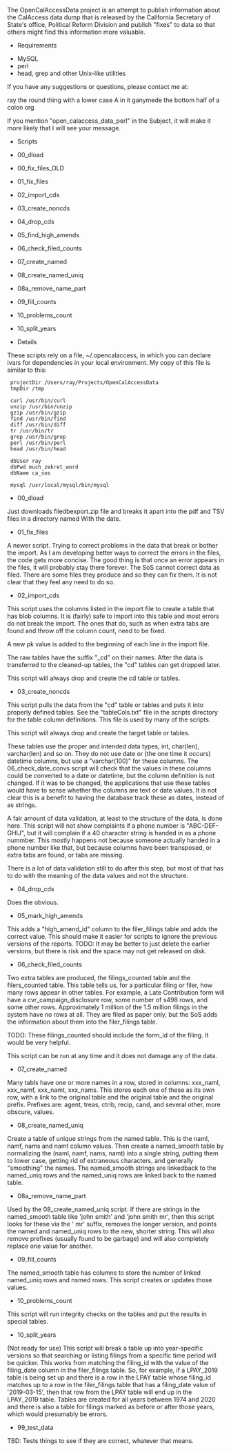 
The OpenCalAccessData project is an attempt to publish information about the CalAccess data dump that is
released by the California Secretary of State's office, Political Reform Division and publish "fixes" to
data so that others might find this information more valuable.

* Requirements

- MySQL
- perl
- head, grep and other Unix-like utilities

If you have any suggestions or questions, please contact me at:

ray the round thing with a lower case A in it ganymede the bottom half of a colon org

If you mention "open_calaccess_data_perl" in the Subject, it will make it more likely that I will see your message.

* Scripts

* 00_dload
* 00_fix_files_OLD
* 01_fix_files
* 02_import_cds
* 03_create_noncds
* 04_drop_cds
* 05_find_high_amends
* 06_check_filed_counts
* 07_create_named
* 08_create_named_uniq
* 08a_remove_name_part
* 09_fill_counts
* 10_problems_count
* 10_split_years

* Details

These scripts rely on a file, ~/.opencalaccess, in which you can declare ivars for dependencies in your local
environment. My copy of this file is similar to this:

     projectDir /Users/ray/Projects/OpenCalAccessData
     tmpDir /tmp
     
     curl /usr/bin/curl
     unzip /usr/bin/unzip
     gzip /usr/bin/gzip
     find /usr/bin/find
     diff /usr/bin/diff
     tr /usr/bin/tr
     grep /usr/bin/grep
     perl /usr/bin/perl
     head /usr/bin/head
     
     dbUser ray
     dbPwd much_zekret_word
     dbName ca_sos
     
     mysql /usr/local/mysql/bin/mysql

* 00_dload

Just downloads filedbexport.zip file and breaks it apart into the pdf and TSV files in a directory named
With the date.

* 01_fix_files

A newer script. Trying to correct problems in the data that break or bother the import. As I am developing
better ways to correct the errors in the files, the code gets more concise. The good thing is that once an
error appears in the files, it will probably stay there forever. The SoS cannot correct data as filed. There
are some files they produce and so they can fix them. It is not clear that they feel any need to do so.

* 02_import_cds

This script uses the columns listed in the import file to create a table that has blob columns. It is (fairly)
safe to import into this table and most errors do not break the import. The ones that do, such as when extra
tabs are found and throw off the column count, need to be fixed.

A new pk value is added to the beginning of each line in the import file.

The raw tables have the suffix "_cd" on their names. After the data is transferred to the cleaned-up tables, the
"cd" tables can get dropped later.

This script will always drop and create the cd table or tables.

* 03_create_noncds

This script pulls the data from the "cd" table or tables and puts it into properly defined tables. See the
"tableCols.txt" file in the scripts directory for the table column definitions. This file is used by many of the scripts.

This script will always drop and create the target table or tables.

These tables use the proper and intended data types, int, char(len), varchar(len) and so on. They do not
use date or (the one time it occurs) datetime columns, but use a "varchar(100)" for these columns. The
06_check_date_convs script will check that the values in these columns could be converted to a date or datetime,
but the column definition is not changed. If it was to be changed, the applications that use these tables would
have to sense whether the columns are text or date values. It is not clear this is a benefit to having the
database track these as dates, instead of as strings.

A fair amount of data validation, at least to the structure of the data, is done here. This script will not
show complaints if a phone number is "ABC-DEF-GHIJ", but it will complain if a 40 character string is handed
in as a phone nummber. This mostly happens not because someone actually handed in a phone number like that,
but because columns have been transposed, or extra tabs are found, or tabs are missing.

There is a lot of data validation still to do after this step, but most of that has to do with the meaning of
the data values and not the structure.

* 04_drop_cds

Does the obvious.

* 05_mark_high_amends

This adds a "high_amend_id" column to the filer_filings table and adds the correct value. This should make it easier for
scripts to ignore the previous versions of the reports. TODO: It may be better to just delete the earlier versions, but there
is risk and the space may not get released on disk.

* 06_check_filed_counts

Two extra tables are produced, the filings_counted table and the filers_counted table. This table tells us,
for a particular filing or filer, how many rows appear in other tables. For example, a Late Contribution form
will have a cvr_campaign_disclosure row, some number of s498 rows, and some other rows. Approximately
1 million of the 1.5 million filings in the system have no rows at all. They are filed as paper only, but
the SoS adds the information about them into the filer_filings table.

TODO: These filings_counted should include the form_id of the filing. It would be very helpful.

This script can be run at any time and it does not damage any of the data.

* 07_create_named

Many tabls have one or more names in a row, stored in columns: xxx_naml, xxx_namf, xxx_namt, xxx_nams. This
stores each one of these as its own row, with a link to the original table and the original table and the
original prefix. Prefixes are: agent, treas, ctrib, recip, cand, and several other, more obscure, values.

* 08_create_named_uniq

Create a table of unique strings from the named table. This is the naml, namf, nams and namt column values.
Then create a named_smooth table by normalizing the (naml, namf, nams, namt) into a single string, putting
them to lower case, getting rid of extraneous characters, and generally "smoothing" the names. The
named_smooth strings are linkedback to the named_uniq rows and the named_uniq rows are linked back to the
named table.

* 08a_remove_name_part

Used by the 08_create_named_uniq script. If there are strings in the named_smooth table like 'john smith' and
'john smith mr', then this script looks for these via the ' mr' suffix, removes the longer version, and
points the named and named_uniq rows to the new, shorter string. This will also remove prefixes (usually
found to be garbage) and will also completely replace one value for another.

* 09_fill_counts

The named_smooth table has columns to store the number of linked named_uniq rows and nsmed rows. This script
creates or updates those values.

* 10_problems_count

This script will run integrity checks on the tables and put the results in special tables.

* 10_split_years

(Not ready for use) This script will break a table up into year-specific versions so that searching or listing
filings from a specific time period will be quicker. This works from matching the filing_id with the value
of the filing_date column in the filer_filings table. So, for example, if a LPAY_2019 table is being set up
and there is a row in the LPAY table whose filing_id matches up to a row in the filer_filings table that has
a filing_date value of '2019-03-15', then that row from the LPAY table will end up in the LPAY_2019 table.
Tables are created for all years between 1974 and 2020 and there is also a table for filings marked as
before or after those years, which would presumably be errors.

* 99_test_data

TBD: Tests things to see if they are correct, whatever that means.


